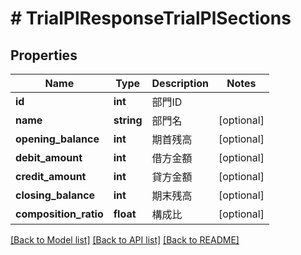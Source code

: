 # # TrialPlResponseTrialPlSections

## Properties

Name | Type | Description | Notes
------------ | ------------- | ------------- | -------------
**id** | **int** | 部門ID | 
**name** | **string** | 部門名 | [optional] 
**opening_balance** | **int** | 期首残高 | [optional] 
**debit_amount** | **int** | 借方金額 | [optional] 
**credit_amount** | **int** | 貸方金額 | [optional] 
**closing_balance** | **int** | 期末残高 | [optional] 
**composition_ratio** | **float** | 構成比 | [optional] 

[[Back to Model list]](../../README.md#documentation-for-models) [[Back to API list]](../../README.md#documentation-for-api-endpoints) [[Back to README]](../../README.md)


